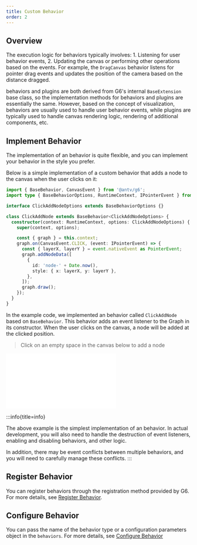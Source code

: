 ```yaml
---
title: Custom Behavior
order: 2
---
```


## Overview

The execution logic for behaviors typically involves: 1. Listening for user behavior events, 2. Updating the canvas or performing other operations based on the events. For example, the `DragCanvas` behavior listens for pointer drag events and updates the position of the camera based on the distance dragged.

behaviors and plugins are both derived from G6's internal `BaseExtension` base class, so the implementation methods for behaviors and plugins are essentially the same. However, based on the concept of visualization, behaviors are usually used to handle user behavior events, while plugins are typically used to handle canvas rendering logic, rendering of additional components, etc.

## Implement Behavior

The implementation of an behavior is quite flexible, and you can implement your behavior in the style you prefer.

Below is a simple implementation of a custom behavior that adds a node to the canvas when the user clicks on it:

```typescript
import { BaseBehavior, CanvasEvent } from '@antv/g6';
import type { BaseBehaviorOptions, RuntimeContext, IPointerEvent } from '@antv/g6';

interface ClickAddNodeOptions extends BaseBehaviorOptions {}

class ClickAddNode extends BaseBehavior<ClickAddNodeOptions> {
  constructor(context: RuntimeContext, options: ClickAddNodeOptions) {
    super(context, options);

    const { graph } = this.context;
    graph.on(CanvasEvent.CLICK, (event: IPointerEvent) => {
      const { layerX, layerY } = event.nativeEvent as PointerEvent;
      graph.addNodeData([
        {
          id: 'node-' + Date.now(),
          style: { x: layerX, y: layerY },
        },
      ]);
      graph.draw();
    });
  }
}
```

In the example code, we implemented an behavior called `ClickAddNode` based on `BaseBehavior`. This behavior adds an event listener to the Graph in its constructor. When the user clicks on the canvas, a node will be added at the clicked position.

> Click on an empty space in the canvas below to add a node

<embed src="@/docs/manual/custom-extension-common/behavior/implement-behaviors.md"></embed>

:::info{title=info}

The above example is the simplest implementation of an behavior. In actual development, you will also need to handle the destruction of event listeners, enabling and disabling behaviors, and other logic.

In addition, there may be event conflicts between multiple behaviors, and you will need to carefully manage these conflicts.
:::

## Register Behavior

You can register behaviors through the registration method provided by G6. For more details, see [Register Behavior](/en/manual/core-concept/behavior#register-behavior).

## Configure Behavior

You can pass the name of the behavior type or a configuration parameters object in the `behaviors`. For more details, see [Configure Behavior](/en/manual/core-concept/behavior#configure-behavior)
